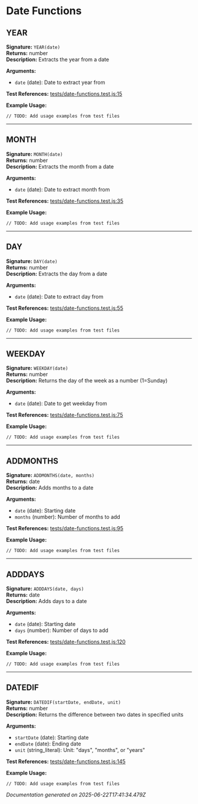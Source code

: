 # Date Functions


## YEAR

**Signature:** `YEAR(date)`  
**Returns:** number  
**Description:** Extracts the year from a date

**Arguments:**
- `date` (date): Date to extract year from

**Test References:** [tests/date-functions.test.js:15](../../tests/date-functions.test.js:15)

**Example Usage:**
```
// TODO: Add usage examples from test files
```

---

## MONTH

**Signature:** `MONTH(date)`  
**Returns:** number  
**Description:** Extracts the month from a date

**Arguments:**
- `date` (date): Date to extract month from

**Test References:** [tests/date-functions.test.js:35](../../tests/date-functions.test.js:35)

**Example Usage:**
```
// TODO: Add usage examples from test files
```

---

## DAY

**Signature:** `DAY(date)`  
**Returns:** number  
**Description:** Extracts the day from a date

**Arguments:**
- `date` (date): Date to extract day from

**Test References:** [tests/date-functions.test.js:55](../../tests/date-functions.test.js:55)

**Example Usage:**
```
// TODO: Add usage examples from test files
```

---

## WEEKDAY

**Signature:** `WEEKDAY(date)`  
**Returns:** number  
**Description:** Returns the day of the week as a number (1=Sunday)

**Arguments:**
- `date` (date): Date to get weekday from

**Test References:** [tests/date-functions.test.js:75](../../tests/date-functions.test.js:75)

**Example Usage:**
```
// TODO: Add usage examples from test files
```

---

## ADDMONTHS

**Signature:** `ADDMONTHS(date, months)`  
**Returns:** date  
**Description:** Adds months to a date

**Arguments:**
- `date` (date): Starting date
- `months` (number): Number of months to add

**Test References:** [tests/date-functions.test.js:95](../../tests/date-functions.test.js:95)

**Example Usage:**
```
// TODO: Add usage examples from test files
```

---

## ADDDAYS

**Signature:** `ADDDAYS(date, days)`  
**Returns:** date  
**Description:** Adds days to a date

**Arguments:**
- `date` (date): Starting date
- `days` (number): Number of days to add

**Test References:** [tests/date-functions.test.js:120](../../tests/date-functions.test.js:120)

**Example Usage:**
```
// TODO: Add usage examples from test files
```

---

## DATEDIF

**Signature:** `DATEDIF(startDate, endDate, unit)`  
**Returns:** number  
**Description:** Returns the difference between two dates in specified units

**Arguments:**
- `startDate` (date): Starting date
- `endDate` (date): Ending date
- `unit` (string_literal): Unit: "days", "months", or "years"

**Test References:** [tests/date-functions.test.js:145](../../tests/date-functions.test.js:145)

**Example Usage:**
```
// TODO: Add usage examples from test files
```


*Documentation generated on 2025-06-22T17:41:34.479Z*
